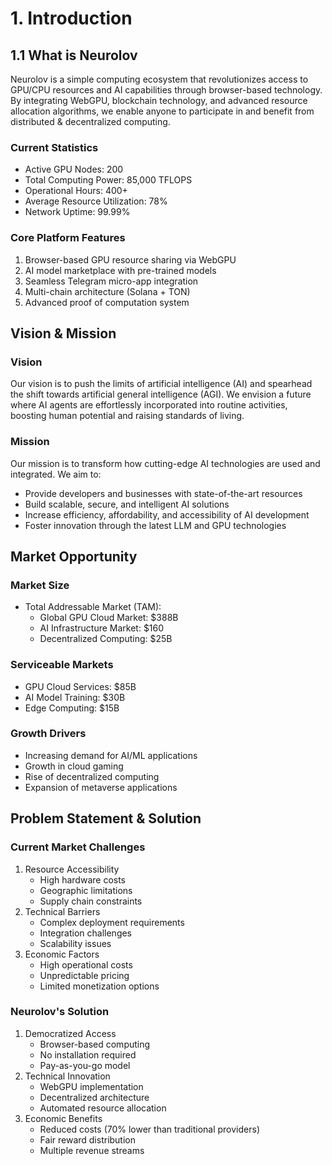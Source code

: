 # 1. Introduction

## 1.1 What is Neurolov

Neurolov is a simple computing ecosystem that revolutionizes access to GPU/CPU resources and AI capabilities through browser-based technology. By  integrating WebGPU, blockchain technology, and advanced resource allocation algorithms, we enable anyone to participate in and benefit from distributed & decentralized computing.

### Current Statistics

* Active GPU Nodes: 200
* Total Computing Power: 85,000 TFLOPS
* Operational Hours: 400+
* Average Resource Utilization: 78%
* Network Uptime: 99.99%

### Core Platform Features

1. Browser-based GPU resource sharing via WebGPU
2. AI model marketplace with pre-trained models
3. Seamless Telegram micro-app integration
4. Multi-chain architecture (Solana + TON)
5. Advanced proof of computation system

## Vision & Mission

### Vision

Our vision is to push the limits of artificial intelligence (AI) and spearhead the shift towards artificial general intelligence (AGI). We envision a future where AI agents are effortlessly incorporated into routine activities, boosting human potential and raising standards of living.

### Mission

Our mission is to transform how cutting-edge AI technologies are used and integrated. We aim to:

* Provide developers and businesses with state-of-the-art resources
* Build scalable, secure, and intelligent AI solutions
* Increase efficiency, affordability, and accessibility of AI development
* Foster innovation through the latest LLM and GPU technologies

## Market Opportunity

### Market Size

* Total Addressable Market (TAM):
  * Global GPU Cloud Market: $388B
  * AI Infrastructure Market: $160
  * Decentralized Computing: $25B&#x20;

### Serviceable Markets

* GPU Cloud Services: $85B
* AI Model Training: $30B
* Edge Computing: $15B

### Growth Drivers

* Increasing demand for AI/ML applications
* Growth in cloud gaming
* Rise of decentralized computing
* Expansion of metaverse applications

## Problem Statement & Solution

### Current Market Challenges

1. Resource Accessibility
   * High hardware costs
   * Geographic limitations
   * Supply chain constraints
2. Technical Barriers
   * Complex deployment requirements
   * Integration challenges
   * Scalability issues
3. Economic Factors
   * High operational costs
   * Unpredictable pricing
   * Limited monetization options

### Neurolov's Solution

1. Democratized Access
   * Browser-based computing
   * No installation required
   * Pay-as-you-go model
2. Technical Innovation
   * WebGPU implementation
   * Decentralized architecture
   * Automated resource allocation
3. Economic Benefits
   * Reduced costs (70% lower than traditional providers)
   * Fair reward distribution
   * Multiple revenue streams
